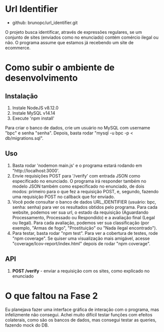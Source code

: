 # Url Identifier

- github: brunopc/url_identifier.git

O projeto busca identificar, através de expressões regulares, se um
conjunto de sites (enviados como no enunciado) contém comércio ilegal ou
não. O programa assume que estamos já recebendo um site de ecommerce.

# Como subir o ambiente de desenvolvimento

## Instalação

1. Instale NodeJS v8.12.0
2. Instale MySQL v14.14
3. Execute 'npm install'

Para criar o banco de dados, crie um usuário no MySQL com username "bpc"
e senha "senha". Depois, basta rodar 
"mysql -u bpc -p < db/migrations.sql".

## Uso

1. Basta rodar 'nodemon main.js' e o programa estará rodando em
   "http://localhost:3000'.
1. Envie requisições POST para '/verify' com entrada JSON como
   especificado no enunciado. O programa irá responder também no modelo
   JSON também como especificado no enunciado, de dois modos: primeiro
   para o que fez a requisição POST, e, segundo, fazendo uma requisição
   POST no callback que for enviado.  
1. Você pode consultar o banco de dados
   URL_IDENTIFIER (usuário: bpc, senha: senha)
   para ver os resultados obtidos
   pelo programa. Para cada website, podemos ver sua url, o estado da
   requisição (Aguardando Processamento, Processado ou Respondido) e
   a avaliação final (Legal ou Ilegal).
   Para cada avaliação, podemos ver sua classificação (por exemplo,
   "Armas de fogo", "Prostituição" ou "Nada ilegal encontrado").
1. Para testar, basta rodar "npm test". Para ver a cobertura de testes,
   rode "npm coverage". Se quiser uma visualização mais amigável, acesse
   "coverage/lcov-report/index.html" depois de rodar "npm coverage".

## API

1. **POST /verify** - enviar a requisição com os sites, como explicado no
   enunciado

# O que faltou na Fase 2

Eu planejava fazer uma interface gráfica de interação com o programa, mas
infelizmente não consegui. Achei muito difícil testar
funções com efeitos colaterais, como são os bancos de dados, mas consegui
testar as queries, fazendo mock do DB.
